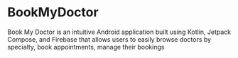 # BookMyDoctor
Book My Doctor is an intuitive Android application built using Kotlin, Jetpack Compose, and Firebase that allows users to easily browse doctors by specialty, book appointments, manage their bookings
